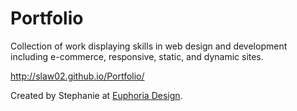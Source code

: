 # Portfolio
Collection of work displaying skills in web design and development including e-commerce, responsive, static, and dynamic sites.

<a href="http://slaw02.github.io/Portfolio/">http://slaw02.github.io/Portfolio/</a>

Created by Stephanie at <a href="http://www.euphoria-design.com/">Euphoria Design</a>.
